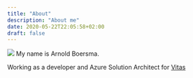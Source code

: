 ```yaml
---
title: "About"
description: "About me"
date: 2020-05-22T22:05:58+02:00
draft: false
---
```


![](images/profile.jpg)
My name is Arnold Boersma.

Working as a developer and Azure Solution Architect for [Vitas](https://vitas.nl)